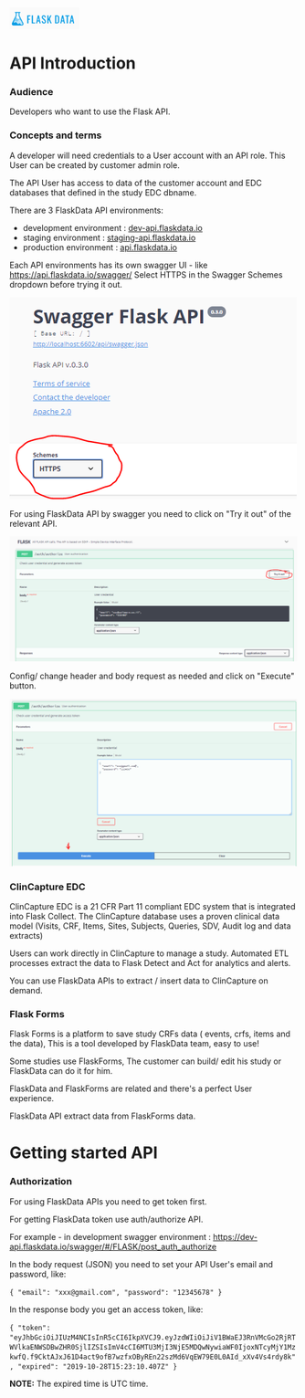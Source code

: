 <a href="https://www.flaskdata.io">![Screenshot](img/flaskdata_logo.PNG)</a>
# API Introduction

### Audience
Developers who want to use the Flask API.

### Concepts and terms
A developer will need credentials to a User account with an API role.
This User can be created by customer admin role.

The API User has access to data of the customer account and EDC databases that defined in the study EDC dbname.

There are 3 FlaskData API environments:

* development environment : <a href="https://dev-api.flaskdata.io">dev-api.flaskdata.io</a>
* staging environment : <a href="https://staging-api.flaskdata.io">staging-api.flaskdata.io</a>
* production environment : <a href="https://api.flaskdata.io">api.flaskdata.io</a>

Each API environments has its own swagger UI - like https://api.flaskdata.io/swagger/
Select HTTPS in the Swagger Schemes dropdown before trying it out.

![Screenshot](img/api/swagger_schemes.PNG)

For using FlaskData API by swagger you need to click on "Try it out" of the relevant API.

![Screenshot](img/api/try_it_out.PNG)

Config/ change header and body request as needed and click on "Execute" button.

![Screenshot](img/api/execute_api.PNG)

### ClinCapture EDC
ClinCapture EDC is a 21 CFR Part 11 compliant EDC system that is integrated into Flask Collect.
The ClinCapture database uses a proven clinical data model (Visits, CRF, Items, Sites, Subjects, Queries, SDV, Audit log and data extracts)

Users can work directly in ClinCapture to manage a study.   Automated ETL processes
extract the data to Flask Detect and Act for analytics and alerts.

You can use FlaskData APIs to extract / insert data to ClinCapture on demand.

### Flask Forms
Flask Forms is a platform to save study CRFs data ( events, crfs, items and the data), This is a tool developed by FlaskData team, easy to use!

Some studies use FlaskForms, The customer can build/ edit his study or FlaskData can do it for him.

FlaskData and FlaskForms are related and there's a perfect User experience.

FlaskData API extract data from FlaskForms data.

# Getting started API

### Authorization
For using FlaskData APIs you need to get token first.

For getting FlaskData token use auth/authorize API.

For example - in development swagger environment : <a href="https://dev-api.flaskdata.io/swagger/#/FLASK/post_auth_authorize">https://dev-api.flaskdata.io/swagger/#/FLASK/post_auth_authorize</a>

In the body request (JSON) you need to set your API User's email and password, like:

`
{
  "email": "xxx@gmail.com",
  "password": "12345678"
}
`

In the response body you get an access token, like:

`
{
  "token": "eyJhbGciOiJIUzM4NCIsInR5cCI6IkpXVCJ9.eyJzdWIiOiJiV1BWaEJ3RnVMcGo2RjRTWVlkaENWSDBwZHR0SjlIZSIsImV4cCI6MTU3MjI3NjE5MDQwNywiaWF0IjoxNTcyMjY1MzkwfQ.f9CktAJxJ61D4act9ofB7wzfxOByREn22szMd6VqEW79E0L0AId_xXv4Vs4rdy8k",
  "expired": "2019-10-28T15:23:10.407Z"
}
`

**NOTE:** The expired time is UTC time.
